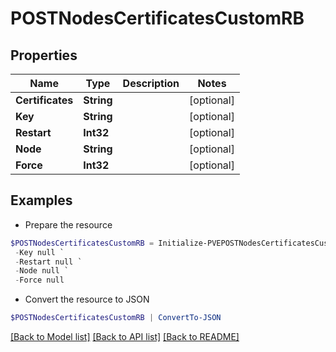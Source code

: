 # POSTNodesCertificatesCustomRB
## Properties

Name | Type | Description | Notes
------------ | ------------- | ------------- | -------------
**Certificates** | **String** |  | [optional] 
**Key** | **String** |  | [optional] 
**Restart** | **Int32** |  | [optional] 
**Node** | **String** |  | [optional] 
**Force** | **Int32** |  | [optional] 

## Examples

- Prepare the resource
```powershell
$POSTNodesCertificatesCustomRB = Initialize-PVEPOSTNodesCertificatesCustomRB  -Certificates null `
 -Key null `
 -Restart null `
 -Node null `
 -Force null
```

- Convert the resource to JSON
```powershell
$POSTNodesCertificatesCustomRB | ConvertTo-JSON
```

[[Back to Model list]](../README.md#documentation-for-models) [[Back to API list]](../README.md#documentation-for-api-endpoints) [[Back to README]](../README.md)

